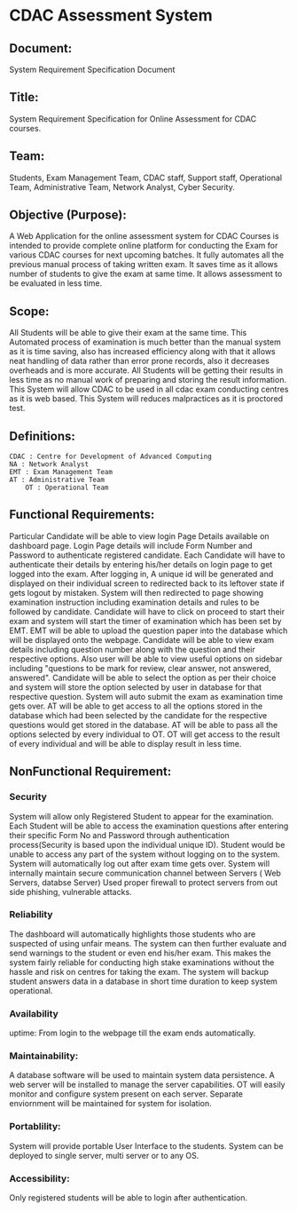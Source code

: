 # CDAC Assessment System

## Document:
System Requirement Specification Document

## Title:
System Requirement Specification for Online Assessment for CDAC courses.

## Team:
Students, Exam Management Team, CDAC staff, Support staff, Operational Team, Administrative Team, Network Analyst, Cyber Security.

## Objective (Purpose):
A Web Application for the online assessment system for CDAC Courses is intended to provide complete online platform for conducting the Exam for various CDAC courses for next upcoming batches. 
It fully automates all the previous manual process of taking written exam. 
It saves time as it allows number of students to give the exam at same time.
It allows assessment to be evaluated in less time.

## Scope:
All Students will be able to give their exam at the same time.
This Automated process of examination is much better than the manual system as it is time saving, also has increased efficiency along with that it allows neat handling of data rather than error prone records, also it decreases overheads and is more accurate.
All Students will be getting their results in less time as no manual work of preparing and storing the result information.
This System will allow CDAC to be used in all cdac exam conducting centres as it is web based.
This System will reduces malpractices as it is proctored test.

## Definitions:
	CDAC : Centre for Development of Advanced Computing
	NA : Network Analyst
	EMT : Exam Management Team
	AT : Administrative Team
        OT : Operational Team

## Functional Requirements:

Particular Candidate will be able to view login Page Details available on dashboard page.
Login Page details will include Form Number and Password to authenticate registered candidate. 
Each Candidate will have to authenticate their details by entering his/her details on login page to get logged into the exam.
After logging in, A unique id will be generated and displayed on their individual screen to redirected back to its leftover state if gets logout by mistaken.
System will then redirected to page showing examination instruction including examination details and rules to be followed by candidate.
Candidate will have to click on proceed to start their exam and system will start the timer of examination which has been set by EMT.
EMT will be able to upload the question paper into the database which will be displayed onto the webpage.
Candidate will be able to view exam details including question number along with the question and their respective options. Also user will be able to view useful options on sidebar including "questions to be mark for review, clear answer, not answered, answered".
Candidate will be able to select the option as per their choice and system will store the option selected by user in database for that respective question.
System will auto submit the exam as examination time gets over. 
AT will be able to get access to all the options stored in the database which had been selected by the candidate for the respective questions would get stored in the database.
AT will be able to pass all the options selected by every individual to OT.
OT will get access to the result of every individual and will be able to display result in less time.
	
## NonFunctional Requirement:

### Security
System will allow only Registered Student to appear for the examination.	
Each Student will be able to access the examination questions after entering their specific Form No and Password through authentication process(Security is based upon the individual unique ID).
Student would be unable to access any part of the system without logging on to the system.
System will automatically log out after exam time gets over.
System will internally maintain secure communication channel between Servers ( Web Servers, databse Server)
Used proper firewall to protect servers from out side phishing, vulnerable attacks.

### Reliability

The dashboard will automatically highlights those students who are suspected of using unfair means. 
The system can then further evaluate and send warnings to the student or even end his/her exam.
This makes the system fairly reliable for conducting high stake examinations without the hassle and risk on centres for taking the exam. 
The system will backup student answers data in a database in short time duration to keep system operational.

### Availability

uptime:   From login to the webpage till the exam ends automatically.
	
### Maintainability:

A database software will be used to maintain system data persistence.
A  web server will be installed to manage the server capabilities.
OT will easily monitor and configure system present on each server.
Separate enviornment will be maintained for system for isolation.

### Portablility:

System will provide portable User Interface to the students.
System can be deployed to single server, multi server or to any OS.

### Accessibility:

Only registered students will be able to login after authentication.
	
